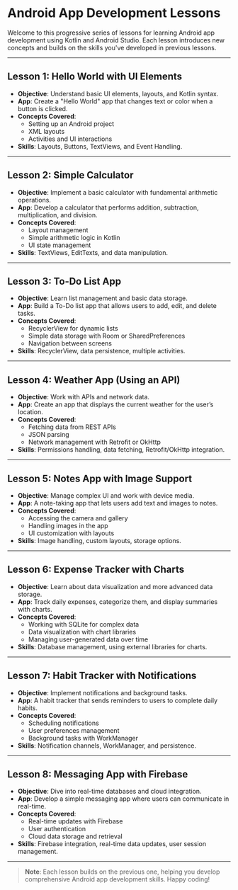 # Android App Development Lessons

Welcome to this progressive series of lessons for learning Android app development using Kotlin and Android Studio. Each lesson introduces new concepts and builds on the skills you've developed in previous lessons.

---

## Lesson 1: Hello World with UI Elements

- **Objective**: Understand basic UI elements, layouts, and Kotlin syntax.
- **App**: Create a "Hello World" app that changes text or color when a button is clicked.
- **Concepts Covered**:
  - Setting up an Android project
  - XML layouts
  - Activities and UI interactions
- **Skills**: Layouts, Buttons, TextViews, and Event Handling.

---

## Lesson 2: Simple Calculator

- **Objective**: Implement a basic calculator with fundamental arithmetic operations.
- **App**: Develop a calculator that performs addition, subtraction, multiplication, and division.
- **Concepts Covered**:
  - Layout management
  - Simple arithmetic logic in Kotlin
  - UI state management
- **Skills**: TextViews, EditTexts, and data manipulation.

---

## Lesson 3: To-Do List App

- **Objective**: Learn list management and basic data storage.
- **App**: Build a To-Do list app that allows users to add, edit, and delete tasks.
- **Concepts Covered**:
  - RecyclerView for dynamic lists
  - Simple data storage with Room or SharedPreferences
  - Navigation between screens
- **Skills**: RecyclerView, data persistence, multiple activities.

---

## Lesson 4: Weather App (Using an API)

- **Objective**: Work with APIs and network data.
- **App**: Create an app that displays the current weather for the user’s location.
- **Concepts Covered**:
  - Fetching data from REST APIs
  - JSON parsing
  - Network management with Retrofit or OkHttp
- **Skills**: Permissions handling, data fetching, Retrofit/OkHttp integration.

---

## Lesson 5: Notes App with Image Support

- **Objective**: Manage complex UI and work with device media.
- **App**: A note-taking app that lets users add text and images to notes.
- **Concepts Covered**:
  - Accessing the camera and gallery
  - Handling images in the app
  - UI customization with layouts
- **Skills**: Image handling, custom layouts, storage options.

---

## Lesson 6: Expense Tracker with Charts

- **Objective**: Learn about data visualization and more advanced data storage.
- **App**: Track daily expenses, categorize them, and display summaries with charts.
- **Concepts Covered**:
  - Working with SQLite for complex data
  - Data visualization with chart libraries
  - Managing user-generated data over time
- **Skills**: Database management, using external libraries for charts.

---

## Lesson 7: Habit Tracker with Notifications

- **Objective**: Implement notifications and background tasks.
- **App**: A habit tracker that sends reminders to users to complete daily habits.
- **Concepts Covered**:
  - Scheduling notifications
  - User preferences management
  - Background tasks with WorkManager
- **Skills**: Notification channels, WorkManager, and persistence.

---

## Lesson 8: Messaging App with Firebase

- **Objective**: Dive into real-time databases and cloud integration.
- **App**: Develop a simple messaging app where users can communicate in real-time.
- **Concepts Covered**:
  - Real-time updates with Firebase
  - User authentication
  - Cloud data storage and retrieval
- **Skills**: Firebase integration, real-time data updates, user session management.

---

> **Note**: Each lesson builds on the previous one, helping you develop comprehensive Android app development skills. Happy coding!